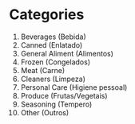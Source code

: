 # Categories

1. Beverages (Bebida)
2. Canned (Enlatado)
3. General Aliment (Alimentos)
4. Frozen (Congelados)
5. Meat (Carne)
6. Cleaners (Limpeza)
7. Personal Care (Higiene pessoal)
8. Produce (Frutas/Vegetais)
9. Seasoning (Tempero)
10. Other (Outros)
